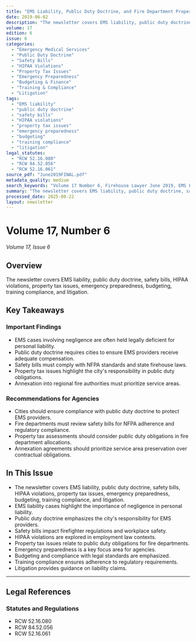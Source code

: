 ```yaml
---
title: "EMS Liability, Public Duty Doctrine, and Fire Department Property Tax Issues"
date: 2019-06-02
description: "The newsletter covers EMS liability, public duty doctrine, safety bills, HIPAA violations, property tax issues, emergency preparedness, budgeting, training compliance, and litigation."
volume: 17
edition: 6
issue: 6
categories:
  - "Emergency Medical Services"
  - "Public Duty Doctrine"
  - "Safety Bills"
  - "HIPAA Violations"
  - "Property Tax Issues"
  - "Emergency Preparedness"
  - "Budgeting & Finance"
  - "Training & Compliance"
  - "Litigation"
tags:
  - "EMS liability"
  - "public duty doctrine"
  - "safety bills"
  - "HIPAA violations"
  - "property tax issues"
  - "emergency preparedness"
  - "budgeting"
  - "training compliance"
  - "litigation"
legal_statutes:
  - "RCW 52.16.080"
  - "RCW 84.52.056"
  - "RCW 52.16.061"
source_pdf: "June2019FINAL.pdf"
metadata_quality: medium
search_keywords: "Volume 17 Number 6, Firehouse Lawyer June 2019, EMS Liability Cases negligence, Public Duty Doctrine city responsibility, Safety Bills workplace safety, HIPAA Violations employment"
summary: "The newsletter covers EMS liability, public duty doctrine, safety bills, HIPAA violations, property tax issues, emergency preparedness, budgeting, training compliance, and litigation."
processed_date: 2025-08-22
layout: newsletter
---
```


# Volume 17, Number 6

*Volume 17, Issue 6*

## Overview

The newsletter covers EMS liability, public duty doctrine, safety bills, HIPAA violations, property tax issues, emergency preparedness, budgeting, training compliance, and litigation.

## Key Takeaways

### Important Findings

- EMS cases involving negligence are often held legally deficient for personal liability.
- Public duty doctrine requires cities to ensure EMS providers receive adequate compensation.
- Safety bills must comply with NFPA standards and state firehouse laws.
- Property tax issues highlight the city's responsibility in public duty obligations.
- Annexation into regional fire authorities must prioritize service areas.

### Recommendations for Agencies

- Cities should ensure compliance with public duty doctrine to protect EMS providers.
- Fire departments must review safety bills for NFPA adherence and regulatory compliance.
- Property tax assessments should consider public duty obligations in fire department allocations.
- Annexation agreements should prioritize service area preservation over contractual obligations.

## In This Issue

- The newsletter covers EMS liability, public duty doctrine, safety bills, HIPAA violations, property tax issues, emergency preparedness, budgeting, training compliance, and litigation.
- EMS liability cases highlight the importance of negligence in personal liability.
- Public duty doctrine emphasizes the city's responsibility for EMS providers.
- Safety bills impact firefighter regulations and workplace safety.
- HIPAA violations are explored in employment law contexts.
- Property tax issues relate to public duty obligations for fire departments.
- Emergency preparedness is a key focus area for agencies.
- Budgeting and compliance with legal standards are emphasized.
- Training compliance ensures adherence to regulatory requirements.
- Litigation provides guidance on liability claims.

---

## Legal References

### Statutes and Regulations

- RCW 52.16.080
- RCW 84.52.056
- RCW 52.16.061

